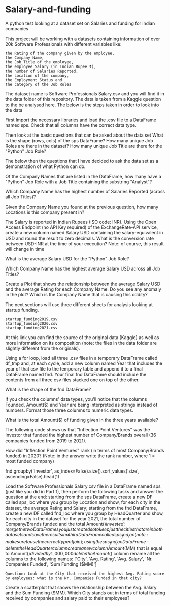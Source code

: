 # Salary-and-funding
A python test looking at a dataset set on Salaries and funding for indian companies

This project will be working with a datasets containing information of over 20k Software Professionals with different variables like:

    the Rating of the company given by the employee,
    the Company Name,
    the Job Title of the employee,
    the employee Salary (in Indian Rupee ₹),
    the number of Salaries Reported,
    the Location of the company,
    the Employment Status and
    the category of the Job Roles

The dataset name is Software Professionals Salary.csv and you will find it in the data folder of this repository. The data is taken from a Kaggle question to the be analysed here. The below is the steps taken in order to look into the data


First Import the necessary libraries and load the .csv file to a DataFrame named sps. Check that all columns have the correct data type.

Then look at the basic questions that can be asked about the data set
    What is the shape (rows, cols) of the sps DataFrame?
    How many unique Job Roles are there in the dataset?
    How many unique Job Title are there for the "Python" Job Role?

The below then the questions that I have decided to ask the data set as a demonstration of what Python can do.

Of the Company Names that are listed in the DataFrame, how many have a "Python" Job Role with a Job Title containing the substring "Analyst"?


Which Company Name has the highest number of Salaries Reported (across all Job Titles)?


Given the Company Name you found at the previous question, how many Locations is this company present in?


The Salary is reported in Indian Rupees (ISO code: INR). Using the Open Access Endpoint (no API Key required) of the ExchangeRate-API service, create a new column named Salary USD containing the salary-equivalent in USD and round the result to zero decimals. What is the conversion rate between USD-INR at the time of your execution? Note: of course, this result will change in time


What is the average Salary USD for the "Python" Job Role?


Which Company Name has the highest average Salary USD across all Job Titles?


Create a Plot that shows the relationship between the average Salary USD and the average Rating for each Company Name. Do you see any anomaly in the plot? Which is the Company Name that is causing this oddity?



The next sections will use three different sheets for analysis looking at startup funding.

    startup_funding2019.csv
    startup_funding2020.csv
    startup_funding2021.csv

At this link you can find the source of the original data (Kaggle) as well as more information on its composition (note: the files in the data folder are slightly different from the originals).

Using a for loop, load all three .csv files in a temporary DataFrame called df_tmp and, at each cycle, add a new column named Year that includes the year of that csv file to the temporary table and append it to a final DataFrame named fnd. Your final fnd DataFrame should include the contents from all three csv files stacked one on top of the other.

What is the shape of the fnd DataFrame?


If you check the columns' data types, you'll notice that the columns Founded, Amount($) and Year are being interpreted as strings instead of numbers. Format those three columns to numeric data types.

What is the total Amount($) of funding given in the three years available?


The following code shows us that "Inflection Point Ventures" was the Investor that funded the highest number of Company/Brands overall (36 companies funded from 2019 to 2021).

How did "Inflection Point Ventures" rank (in terms of most Company/Brands funded) in 2020? (Note: in the answer write the rank number, where 1 = most funded company)

fnd.groupby('Investor', as_index=False).size().sort_values('size', ascending=False).head(1)


Load the Software Professionals Salary.csv file in a DataFrame named sps (just like you did in Part 1), then perform the following tasks and answer the question at the end:
        starting from the sps DataFrame, create a new DF called sps_loc where you group by Location and show, for each city in the dataset, the average Rating and Salary;
        starting from the fnd DataFrame, create a new DF called fnd_loc where you group by HeadQuarter and show, for each city in the dataset for the year 2021, the total number of Company/Brands funded and the total Amount($) invested;
        merge the two DataFrames you just created so to keep just the cities that are in both datasets and save the results in a third DataFrame called sps_fnd_loc (note: make sure to use the correct type of join);
        using the sps_fnd_loc DataFrame:
            delete the HeadQuarter column
            create a new column Amount($MM) that is equal to Amount($) divided by 1,000,000
            delete the Amount($) column
            rename all the columns to the following names: ['City', 'Avg. Rating', 'Avg. Salary', 'Nr. Companies Funded', 'Sum Funding ($MM)']

    Question: Look at the City that received the highest Avg. Rating score by employees: what is the Nr. Companies Funded in that city?


Create a scatterplot that shows the relationship between the Avg. Salary and the Sum Funding ($MM). Which City stands out in terms of total funding received by companies and salary paid to their employees?
